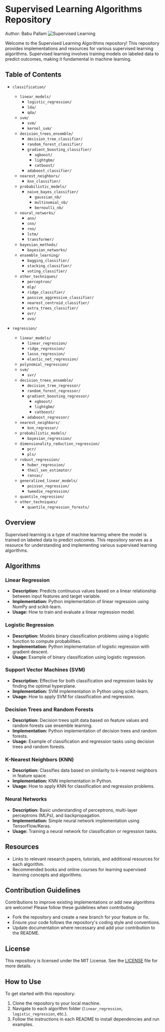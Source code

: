 # Supervised Learning Algorithms Repository
Author: Babu Pallam
![Supervised Learning](https://img.shields.io/badge/Supervised-Learning-blue)

Welcome to the Supervised Learning Algorithms repository! This repository provides implementations and resources for various supervised learning algorithms. Supervised learning involves training models on labeled data to predict outcomes, making it fundamental in machine learning.

## Table of Contents


- `classification/`
  - `linear_models/`
    - `logistic_regression/`
    - `lda/`
    - `qda/`
  - `svm/`
    - `svm/`
    - `kernel_svm/`
  - `decision_trees_ensemble/`
    - `decision_tree_classifier/`
    - `random_forest_classifier/`
    - `gradient_boosting_classifier/`
      - `xgboost/`
      - `lightgbm/`
      - `catboost/`
    - `adaboost_classifier/`
  - `nearest_neighbors/`
    - `knn_classifier/`
  - `probabilistic_models/`
    - `naive_bayes_classifier/`
      - `gaussian_nb/`
      - `multinomial_nb/`
      - `bernoulli_nb/`
  - `neural_networks/`
    - `ann/`
    - `cnn/`
    - `rnn/`
    - `lstm/`
    - `transformer/`
  - `bayesian_methods/`
    - `bayesian_networks/`
  - `ensemble_learning/`
    - `bagging_classifier/`
    - `stacking_classifier/`
    - `voting_classifier/`
  - `other_techniques/`
    - `perceptron/`
    - `mlp/`
    - `ridge_classifier/`
    - `passive_aggressive_classifier/`
    - `nearest_centroid_classifier/`
    - `extra_trees_classifier/`
    - `ovr/`
    - `ovo/`

- `regression/`
  - `linear_models/`
    - `linear_regression/`
    - `ridge_regression/`
    - `lasso_regression/`
    - `elastic_net_regression/`
  - `polynomial_regression/`
  - `svm/`
    - `svr/`
  - `decision_trees_ensemble/`
    - `decision_tree_regressor/`
    - `random_forest_regressor/`
    - `gradient_boosting_regressor/`
      - `xgboost/`
      - `lightgbm/`
      - `catboost/`
    - `adaboost_regressor/`
  - `nearest_neighbors/`
    - `knn_regressor/`
  - `probabilistic_models/`
    - `bayesian_regression/`
  - `dimensionality_reduction_regression/`
    - `pcr/`
    - `pls/`
  - `robust_regression/`
    - `huber_regression/`
    - `theil_sen_estimator/`
    - `ransac/`
  - `generalized_linear_models/`
    - `poisson_regression/`
    - `tweedie_regression/`
  - `quantile_regression/`
  - `other_techniques/`
    - `quantile_regression_forests/`

## Overview

Supervised learning is a type of machine learning where the model is trained on labeled data to predict outcomes. This repository serves as a resource for understanding and implementing various supervised learning algorithms.

## Algorithms

### Linear Regression

- **Description:** Predicts continuous values based on a linear relationship between input features and target variable.
- **Implementation:** Python implementation of linear regression using NumPy and scikit-learn.
- **Usage:** How to train and evaluate a linear regression model.

### Logistic Regression

- **Description:** Models binary classification problems using a logistic function to compute probabilities.
- **Implementation:** Python implementation of logistic regression with gradient descent.
- **Usage:** Example of binary classification using logistic regression.

### Support Vector Machines (SVM)

- **Description:** Effective for both classification and regression tasks by finding the optimal hyperplane.
- **Implementation:** SVM implementation in Python using scikit-learn.
- **Usage:** How to apply SVM for classification and regression.

### Decision Trees and Random Forests

- **Description:** Decision trees split data based on feature values and random forests use ensemble learning.
- **Implementation:** Python implementation of decision trees and random forests.
- **Usage:** Example of classification and regression tasks using decision trees and random forests.

### K-Nearest Neighbors (KNN)

- **Description:** Classifies data based on similarity to k-nearest neighbors in feature space.
- **Implementation:** KNN implementation in Python.
- **Usage:** How to apply KNN for classification and regression problems.

### Neural Networks

- **Description:** Basic understanding of perceptrons, multi-layer perceptrons (MLPs), and backpropagation.
- **Implementation:** Simple neural network implementation using TensorFlow/Keras.
- **Usage:** Training a neural network for classification or regression tasks.

## Resources

- Links to relevant research papers, tutorials, and additional resources for each algorithm.
- Recommended books and online courses for learning supervised learning concepts and algorithms.

## Contribution Guidelines

Contributions to improve existing implementations or add new algorithms are welcome! Please follow these guidelines when contributing:
- Fork the repository and create a new branch for your feature or fix.
- Ensure your code follows the repository's coding style and conventions.
- Update documentation where necessary and add your contribution to the README.

## License

This repository is licensed under the MIT License. See the [LICENSE](LICENSE) file for more details.

## How to Use

To get started with this repository:
1. Clone the repository to your local machine.
2. Navigate to each algorithm folder (`linear_regression`, `logistic_regression`, etc.).
3. Follow the instructions in each README to install dependencies and run examples.